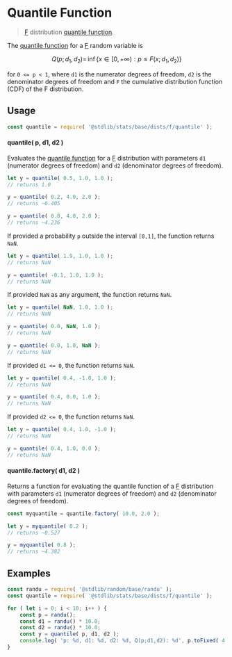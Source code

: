 <!--

@license Apache-2.0

Copyright (c) 2018 The Stdlib Authors.

Licensed under the Apache License, Version 2.0 (the "License");
you may not use this file except in compliance with the License.
You may obtain a copy of the License at

   http://www.apache.org/licenses/LICENSE-2.0

Unless required by applicable law or agreed to in writing, software
distributed under the License is distributed on an "AS IS" BASIS,
WITHOUT WARRANTIES OR CONDITIONS OF ANY KIND, either express or implied.
See the License for the specific language governing permissions and
limitations under the License.

-->

# Quantile Function

> [F][f-distribution] distribution [quantile function][quantile-function].

<section class="intro">

The [quantile function][quantile-function] for a [F][f-distribution] random variable is

<!-- <equation class="equation" label="eq:f_quantile_function" align="center" raw="Q(p;d_1,d_2) = \,\inf\left\{ x\in [0,+\infty) : p \le F(x;d_1,d_2) \right\}" alt="Quantile function for an F distribution."> -->

```math
Q(p;d_1,d_2) = \,\inf\left\{ x\in [0,+\infty) : p \le F(x;d_1,d_2) \right\}
```

<!-- <div class="equation" align="center" data-raw-text="Q(p;d_1,d_2) = \,\inf\left\{ x\in [0,+\infty) : p \le F(x;d_1,d_2) \right\}" data-equation="eq:f_quantile_function">
    <img src="https://cdn.jsdelivr.net/gh/stdlib-js/stdlib@591cf9d5c3a0cd3c1ceec961e5c49d73a68374cb/lib/node_modules/@stdlib/stats/base/dists/f/quantile/docs/img/equation_f_quantile_function.svg" alt="Quantile function for an F distribution.">
    <br>
</div> -->

<!-- </equation> -->

for `0 <= p < 1`, where `d1` is the numerator degrees of freedom, `d2` is the denominator degrees of freedom and `F` the cumulative distribution function (CDF) of the F distribution.

</section>

<!-- /.intro -->

<section class="usage">

## Usage

```javascript
const quantile = require( '@stdlib/stats/base/dists/f/quantile' );
```

#### quantile( p, d1, d2 )

Evaluates the [quantile function][quantile-function] for a [F][f-distribution] distribution with parameters `d1` (numerator degrees of freedom) and `d2` (denominator degrees of freedom).

```javascript
let y = quantile( 0.5, 1.0, 1.0 );
// returns 1.0

y = quantile( 0.2, 4.0, 2.0 );
// returns ~0.405

y = quantile( 0.8, 4.0, 2.0 );
// returns ~4.236
```

If provided a probability `p` outside the interval `[0,1]`, the function returns `NaN`.

```javascript
let y = quantile( 1.9, 1.0, 1.0 );
// returns NaN

y = quantile( -0.1, 1.0, 1.0 );
// returns NaN
```

If provided `NaN` as any argument, the function returns `NaN`.

```javascript
let y = quantile( NaN, 1.0, 1.0 );
// returns NaN

y = quantile( 0.0, NaN, 1.0 );
// returns NaN

y = quantile( 0.0, 1.0, NaN );
// returns NaN
```

If provided `d1 <= 0`, the function returns `NaN`.

```javascript
let y = quantile( 0.4, -1.0, 1.0 );
// returns NaN

y = quantile( 0.4, 0.0, 1.0 );
// returns NaN
```

If provided `d2 <= 0`, the function returns `NaN`.

```javascript
let y = quantile( 0.4, 1.0, -1.0 );
// returns NaN

y = quantile( 0.4, 1.0, 0.0 );
// returns NaN
```

#### quantile.factory( d1, d2 )

Returns a function for evaluating the quantile function of a [F][f-distribution] distribution with parameters `d1` (numerator degrees of freedom) and `d2` (denominator degrees of freedom).

```javascript
const myquantile = quantile.factory( 10.0, 2.0 );

let y = myquantile( 0.2 );
// returns ~0.527

y = myquantile( 0.8 );
// returns ~4.382
```

</section>

<!-- /.usage -->

<section class="examples">

## Examples

<!-- eslint no-undef: "error" -->

```javascript
const randu = require( '@stdlib/random/base/randu' );
const quantile = require( '@stdlib/stats/base/dists/f/quantile' );

for ( let i = 0; i < 10; i++ ) {
    const p = randu();
    const d1 = randu() * 10.0;
    const d2 = randu() * 10.0;
    const y = quantile( p, d1, d2 );
    console.log( 'p: %d, d1: %d, d2: %d, Q(p;d1,d2): %d', p.toFixed( 4 ), d1.toFixed( 4 ), d2.toFixed( 4 ), y.toFixed( 4 ) );
}
```

</section>

<!-- /.examples -->

<!-- Section for related `stdlib` packages. Do not manually edit this section, as it is automatically populated. -->

<section class="related">

</section>

<!-- /.related -->

<!-- Section for all links. Make sure to keep an empty line after the `section` element and another before the `/section` close. -->

<section class="links">

[f-distribution]: https://en.wikipedia.org/wiki/F_distribution

[quantile-function]: https://en.wikipedia.org/wiki/Quantile_function

</section>

<!-- /.links -->
